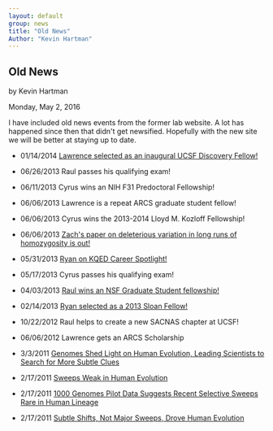 ```yaml
---
layout: default
group: news
title: "Old News"
Author: "Kevin Hartman"
---
```

## Old News

by Kevin Hartman

Monday, May 2, 2016

I have included old news events from the former lab website. A lot has happened since then that didn't get newsified. Hopefully with the new site we will be better at staying up to date.

* 01/14/2014 [Lawrence selected as an inaugural UCSF Discovery Fellow!](https://graduate.ucsf.edu/news/first-discovery-fellows)

* 06/26/2013 Raul passes his qualifying exam!

* 06/11/2013 Cyrus wins an NIH F31 Predoctoral Fellowship!

* 06/06/2013 Lawrence is a repeat ARCS graduate student fellow!

* 06/06/2013 Cyrus wins the 2013-2014 Lloyd M. Kozloff Fellowship!

* 06/06/2013 [Zach's paper on deleterious variation in long runs of homozygosity is out!](http://www.sciencedirect.com/science/article/pii/S0002929713002164)

* 05/31/2013 [Ryan on KQED Career Spotlight!](http://blogs.kqed.org/science/series/biotech-careers/)

* 05/17/2013 Cyrus passes his qualifying exam!

* 04/03/2013 [Raul wins an NSF Graduate Student fellowship!](http://bms.ucsf.edu/news/2013/04/nsf-announces-2013-graduate-research-fellowship-awards)

* 02/14/2013 [Ryan selected as a 2013 Sloan Fellow!](http://pharmacy.ucsf.edu/news/2013/02/ryan-hernandez-awarded-sloan-research-fellowship)

* 10/22/2012 Raul helps to create a new SACNAS chapter at UCSF!

* 06/06/2012 Lawrence gets an ARCS Scholarship

* 3/3/2011 [Genomes Shed Light on Human Evolution, Leading Scientists to Search for More Subtle Clues](https://www.ucsf.edu/news/2011/03/9450/genomes-shed-light-human-evolution-and-selective-sweeps)

* 2/17/2011 [Sweeps Weak in Human Evolution](https://www.sciencenews.org/article/sweeps-weak-human-evolution)

* 2/17/2011 [1000 Genomes Pilot Data Suggests Recent Selective Sweeps Rare in Human Lineage](https://www.genomeweb.com/sequencing/1000-genomes-pilot-data-suggests-recent-selective-sweeps-rare-human-lineage)

* 2/17/2011 [Subtle Shifts, Not Major Sweeps, Drove Human Evolution](https://www.sciencedaily.com/releases/2011/02/110217141307.htm)
